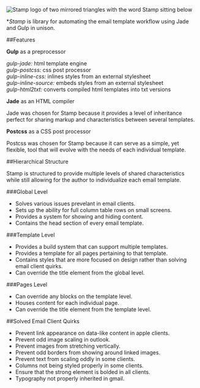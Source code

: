 <img src="https://raw.githubusercontent.com/mimoduo/Stamp/master/global/images/logo.jpg" alt="Stamp logo of two mirrored triangles with the word Stamp sitting below" />

**Stamp* is library for automating the email template workflow using Jade and Gulp in unison.

##Features

**Gulp** as a preprocessor

_gulp-jade:_ html template engine<br>
_gulp-postcss:_ css post processor<br>
_gulp-inline-css:_ inlines styles from an external stylesheet<br>
_gulp-inline-source:_ embeds styles from an external stylesheet<br>
_gulp-html2txt:_ converts compiled html templates into txt versions

**Jade** as an HTML compiler

Jade was chosen for Stamp because it provides a level of inheritance perfect for sharing markup and characteristics between several templates.

**Postcss** as a CSS post processor

Postcss was chosen for Stamp because it can serve as a simple, yet flexible, tool that will evolve with the needs of each individual template.

##Hierarchical Structure

Stamp is structured to provide multiple levels of shared characteristics while still allowing for the author to individualize each email template.

###Global Level

* Solves various issues prevelant in email clients.
* Sets up the ability for full column table rows on small screens.
* Provides a system for showing and hiding content.
* Contains the head section of every email template.

###Template Level

* Provides a build system that can support multiple templates.
* Provides a template for all pages pertaining to that template.
* Contains styles that are more focused on design rather than solving email client quirks.
* Can override the title element from the global level.

###Pages Level

* Can override any blocks on the template level.
* Houses content for each individual page.
* Can override the title element from the template level.

##Solved Email Client Quirks

* Prevent link appearance on data-like content in apple clients.
* Prevent odd image scaling in outlook.
* Prevent images from stretching vertically.
* Prevent odd borders from showing around linked images.
* Prevent text from scaling oddly in some clients.
* Columns not being styled properly in some clients.
* Ensure that the strong element is bolded in all clients.
* Typography not properly inherited in gmail.
